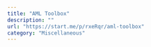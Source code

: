 ```yaml
---
title: "AML Toolbox"
description: ""
url: "https://start.me/p/rxeRqr/aml-toolbox"
category: "Miscellaneous"
---
```

